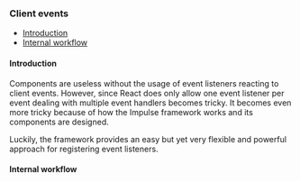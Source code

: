 <h3 class="doc-title">Client events</h3>

- [Introduction](#introduction)
- [Internal workflow](#internal-workflow)

<h4 name="introduction">Introduction</h4>

Components are useless without the usage of event listeners reacting to client events.
However, since React does only allow one event listener per event dealing with multiple
event handlers becomes tricky. It becomes even more tricky because of how the Impulse
framework works and its components are designed. 

Luckily, the framework provides an easy but yet very flexible and powerful approach for
registering event listeners.

<h4 name="internal-workflow">Internal workflow</h4>